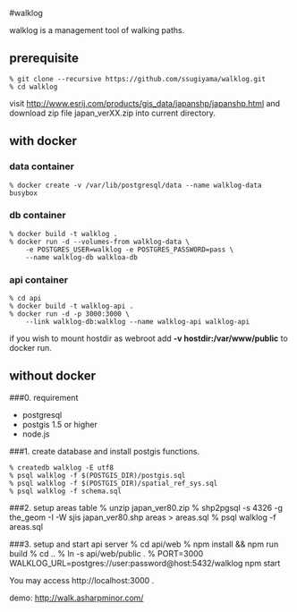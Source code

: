 #walklog

walklog is a management tool of walking paths.

## prerequisite
    % git clone --recursive https://github.com/ssugiyama/walklog.git
    % cd walklog

visit http://www.esrij.com/products/gis_data/japanshp/japanshp.html and download zip file japan_verXX.zip into current directory.

## with docker

### data container
    % docker create -v /var/lib/postgresql/data --name walklog-data busybox

### db container
    % docker build -t walklog .
    % docker run -d --volumes-from walklog-data \
        -e POSTGRES_USER=walklog -e POSTGRES_PASSWORD=pass \
        --name walklog-db walkloa-db

### api container
    % cd api
    % docker build -t walklog-api .
    % docker run -d -p 3000:3000 \
	    --link walklog-db:walklog --name walklog-api walklog-api

if you wish to mount hostdir as webroot add **-v hostdir:/var/www/public** to docker run.

## without docker

###0. requirement

- postgresql
- postgis 1.5 or higher
- node.js

###1. create database and install postgis functions.

    % createdb walklog -E utf8
    % psql walklog -f $(POSTGIS_DIR)/postgis.sql
    % psql walklog -f $(POSTGIS_DIR)/spatial_ref_sys.sql
    % psql walklog -f schema.sql

###2. setup areas table
    % unzip japan_ver80.zip
    % shp2pgsql -s 4326 -g the_geom -I -W sjis japan_ver80.shp areas > areas.sql
    % psql walklog -f areas.sql

###3. setup and start api server
    % cd api/web
    % npm install && npm run build
	% cd ..
	% ln -s api/web/public .
    % PORT=3000 WALKLOG_URL=postgres://user:password@host:5432/walklog npm start

You may access http://localhost:3000 . 

 demo: http://walk.asharpminor.com/
